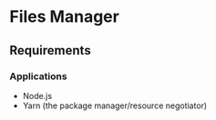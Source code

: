 # Files Manager

## Requirements

### Applications

+ Node.js
+ Yarn (the package manager/resource negotiator)


